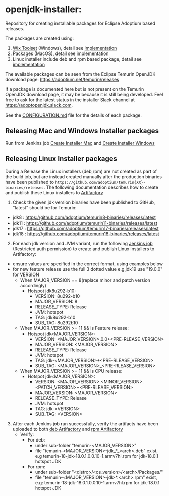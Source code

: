 # openjdk-installer:
Repository for creating installable packages for Eclipse Adoptium based releases.

The packages are created using:
1. [Wix Toolset](http://wixtoolset.org) (Windows), detail see [implementation](./wix)
2. [Packages](http://s.sudre.free.fr/Software/Packages/about.html) (MacOS), detail see [implementation](./pkgbuild)
3. Linux installer include deb and rpm based package, detail see [implementation](./linux)

The available packages can be seen from the Eclipse Temurin OpenJDK download page: https://adoptium.net/temurin/releases

If a package is documented here but is not present on the Temurin OpenJDK download page, it may be because it is still being developed. Feel free to ask for the latest status in the installer Slack channel at <https://adoptopenjdk.slack.com>.

See the [CONFIGURATION.md](./CONFIGURATION.md) file for the details of each package.

## Releasing Mac and Windows Installer packages
Run from Jenkins job [Create Installer Mac](https://ci.adoptopenjdk.net/job/build-scripts/job/release/job/create_installer_mac/) and [Create Installer  Windows](https://ci.adoptopenjdk.net/job/build-scripts/job/release/job/create_installer_windows/)

## Releasing Linux Installer packages
During a Release the Linux installers (deb,rpm) are not created as part of the build job, but are instead created manually after the production binaries have been published to `https://github.com/adoptium/temurin{XX}-binaries/releases`.
The following documentation describes how to create and publish these Linux installers to [Artifactory](https://adoptium.jfrog.io/ui/repos/tree/General)

1. Check the given jdk version binaries have been published to GitHub, "latest" should be for Temurin:
  - jdk8 : https://github.com/adoptium/temurin8-binaries/releases/latest
  - jdk11 : https://github.com/adoptium/temurin11-binaries/releases/latest
  - jdk17 : https://github.com/adoptium/temurin17-binaries/releases/latest
  - jdk18 : https://github.com/adoptium/temurin18-binaries/releases/latest
2. For each jdk version and JVM variant, run the following [Jenkins job](https://ci.adoptopenjdk.net/job/build-scripts/job/release/jobs/) (Restricted auth permission) to create and publish Linux installers to Artifactory:
  - ensure values are specified in the correct format, using examples below
  - for new feature release use the full 3 dotted value e.g.jdk19 use "19.0.0" for VERSION
    - When MAJOR_VERSION == 8(replace minor and patch version accordingly)
      - Hotspot jdk8u292-b10:
        - VERSION: 8u292-b10
        - MAJOR_VERSION: 8
        - RELEASE_TYPE: Release
        - JVM: hotspot
        - TAG: jdk8u292-b10
        - SUB_TAG: 8u292b10
    - When MAJOR_VERSION >= 11 && is Feature release:
      - Hotspot jdk\<MAJOR_VERSION>:
        - VERSION: \<MAJOR_VERSION>.0.0+\<PRE-RLEASE_VERSION>
        - MAJOR_VERSION: <MAJOR_VERSION>
        - RELEASE_TYPE: Release
        - JVM: hotspot
        - TAG: jdk-\<MAJOR_VERSION>+\<PRE-RLEASE_VERSION>
        - SUB_TAG: \<MAJOR_VERSION>_\<PRE-RLEASE_VERSION>
    - When MAJOR_VERSION >= 11 && is CPU release:
      - Hotspot jdk\<MAJOR_VERSION>:
        - VERSION: \<MAJOR_VERSION>.\<MINOR_VERSION>.\<PATCH_VERSION>+\<PRE-RLEASE_VERSION>
        - MAJOR_VERSION: \<MAJOR_VERSION>
        - RELEASE_TYPE: Release
        - JVM: hotspot
        - TAG: jdk-\<VERSION>
        - SUB_TAG: \<VERSION>
3. After each Jenkins job run successfully, verify the artifacts have been uploaded to both [deb Artifactory](https://adoptium.jfrog.io/ui/repos/tree/General/deb/pool/main/t) and [rpm Artifactory](https://adoptium.jfrog.io/ui/repos/tree/General/rpm)
    - Verify:
      - For deb:
        - under sub-folder "temurin-<MAJOR_VERSION>"
        - file "temurin-<MAJOR_VERSION>-jdk_*_\<arch>.deb" exist, e.g temurin-18-jdk-18.0.1.0.0.10-1.armv7hl.rpm for jdk-18.0.1 hotspot JDK
      - For rpm:
        - under sub-folder "\<distro>/\<os_version>/\<arch>/Packages/"
        - file "temurin-\<MAJOR_VERSION>-jdk-*.\<arch>.rpm" exist, e.g: temurin-18-jdk-18.0.1.0.0.10-1.armv7hl.rpm for jdk-18.0.1 hotspot JDK
